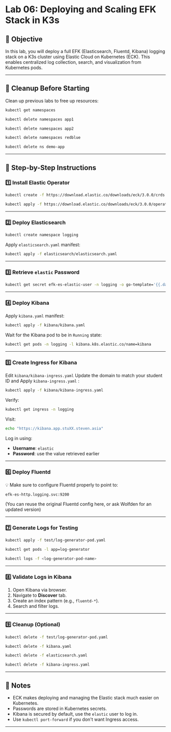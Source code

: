 # Lab 06: Deploying and Scaling EFK Stack in K3s

## 🎯 Objective

In this lab, you will deploy a full EFK (Elasticsearch, Fluentd, Kibana) logging stack on a K3s cluster using Elastic Cloud on Kubernetes (ECK). This enables centralized log collection, search, and visualization from Kubernetes pods.

---

## 🔄 Cleanup Before Starting

Clean up previous labs to free up resources:

```sh
kubectl get namespaces
````

```sh
kubectl delete namespaces app1
```

```sh
kubectl delete namespaces app2
```

```sh
kubectl delete namespaces redblue
```

```sh
kubectl delete ns demo-app
```

---

## 🧩 Step-by-Step Instructions

### 1️⃣ Install Elastic Operator

```sh
kubectl create -f https://download.elastic.co/downloads/eck/3.0.0/crds.yaml
```

```sh
kubectl apply -f https://download.elastic.co/downloads/eck/3.0.0/operator.yaml
```

---

### 2️⃣ Deploy Elasticsearch

```sh
kubectl create namespace logging
```

Apply `elasticsearch.yaml` manifest:

```sh
kubectl apply -f elasticsearch/elasticsearch.yaml
```

---

### 3️⃣ Retrieve `elastic` Password

```sh
kubectl get secret efk-es-elastic-user -n logging -o go-template='{{.data.elastic | base64decode}}'
```

---

### 4️⃣ Deploy Kibana

Apply `kibana.yaml` manifest:


```sh
kubectl apply -f kibana/kibana.yaml
```

Wait for the Kibana pod to be in `Running` state:

```sh
kubectl get pods -n logging -l kibana.k8s.elastic.co/name=kibana
```

---

### 5️⃣ Create Ingress for Kibana

Edit `kibana/kibana-ingress.yaml`  Update the domain to match your student ID and  Apply `kibana-ingress.yaml` :


```sh
kubectl apply -f kibana/kibana-ingress.yaml
```

Verify:

```sh
kubectl get ingress -n logging
```

Visit:

```sh
echo "https://kibana.app.stuXX.steven.asia"
```

Log in using:

* **Username**: `elastic`
* **Password**: use the value retrieved earlier

---

### 6️⃣ Deploy Fluentd

💡 Make sure to configure Fluentd properly to point to:

```
efk-es-http.logging.svc:9200
```

(You can reuse the original Fluentd config here, or ask Wolfden for an updated version)

---

### 7️⃣ Generate Logs for Testing

```sh
kubectl apply -f test/log-generator-pod.yaml
```

```sh
kubectl get pods -l app=log-generator
```

```sh
kubectl logs -f <log-generator-pod-name>
```

---

### 8️⃣ Validate Logs in Kibana

1. Open Kibana via browser.
2. Navigate to **Discover** tab.
3. Create an index pattern (e.g., `fluentd-*`).
4. Search and filter logs.

---

### 9️⃣ Cleanup (Optional)

```sh
kubectl delete -f test/log-generator-pod.yaml
```

```sh
kubectl delete -f kibana.yaml
```

```sh
kubectl delete -f elasticsearch.yaml
```

```sh
kubectl delete -f kibana-ingress.yaml
```

---

## 🧠 Notes

* ECK makes deploying and managing the Elastic stack much easier on Kubernetes.
* Passwords are stored in Kubernetes secrets.
* Kibana is secured by default, use the `elastic` user to log in.
* Use `kubectl port-forward` if you don't want Ingress access.

---
